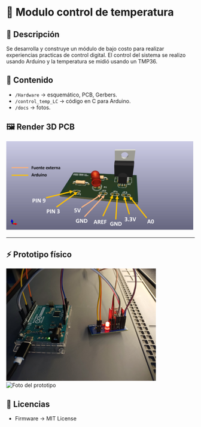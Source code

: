 # 🚀 Modulo control de temperatura

## 📖 Descripción
Se desarrolla y construye un módulo de bajo costo para realizar experiencias practicas de control digital. El control del sistema se realizo usando Arduino y la temperatura se midió usando un TMP36.

## 📂 Contenido
- `/Hardware` → esquemático, PCB, Gerbers.
- `/control_temp_LC` → código en C para Arduino.
- `/docs` → fotos.

## 🖼️ Render 3D PCB
<img src="docs/esquema_control.png" alt="PCB Render" width="500">

---

## ⚡ Prototipo físico
<img src="docs/armado.jpg" alt="Foto del prototipo" width="400">
<img src="docs/setup_completo.jpg" alt="Foto del prototipo" width="400">

## 📜 Licencias
- Firmware → MIT License  
